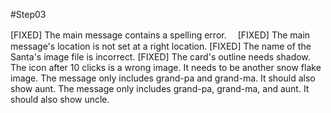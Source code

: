 #Step03

[FIXED] The main message contains a spelling error.　
[FIXED] The main message's location is not set at a right location.
[FIXED] The name of the Santa's image file is incorrect.
[FIXED] The card's outline needs shadow.
The icon after 10 clicks is a wrong image. It needs to be another snow flake image.
The message only includes grand-pa and grand-ma. It should also show aunt.
The message only includes grand-pa, grand-ma, and aunt. It should also show uncle.

